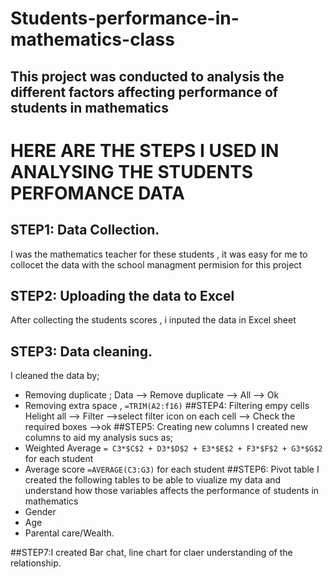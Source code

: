 # Students-performance-in-mathematics-class
## This project was conducted to analysis the different factors affecting performance of students in mathematics
# HERE ARE THE STEPS I USED IN ANALYSING THE STUDENTS PERFOMANCE DATA

## STEP1: Data Collection.
I was the mathematics teacher for these students , it was easy for me to collocet the data with the school managment permision for this project

## STEP2: Uploading the data to Excel
After collecting the students scores , i inputed the data in Excel sheet
## STEP3: Data cleaning. 
I cleaned the data by;
* Removing duplicate ; Data --> Remove duplicate --> All --> Ok
* Removing extra space , `=TRIM(A2:f16)`
##STEP4: Filtering empy cells
Helight all --> Filter -->select filter icon on each cell --> Check the required boxes -->ok
##STEP5: Creating new columns
I created new columns to aid my analysis sucs as;
* Weighted Average `= C3*$C$2 + D3*$D$2 + E3*$E$2 + F3*$F$2 + G3*$G$2` for each student
* Average score `=AVERAGE(C3:G3)` for each student
##STEP6: Pivot table
I created the following tables to be able to viualize my data and understand how those variables affects the performance of students in mathematics
* Gender
* Age
* Parental care/Wealth.
  
##STEP7:I created Bar chat, line chart for claer understanding of the relationship.

